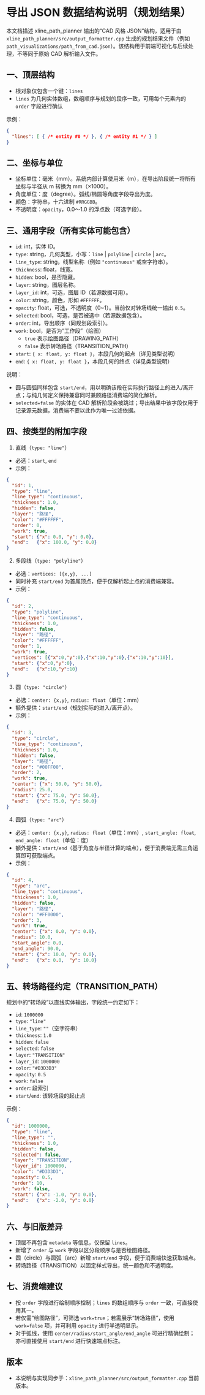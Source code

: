 导出 JSON 数据结构说明（规划结果）
=================================

本文档描述 xline_path_planner 输出的“CAD 风格 JSON”结构，适用于由 `xline_path_planner/src/output_formatter.cpp` 生成的规划结果文件（例如 `path_visualizations/path_from_cad.json`）。该结构用于前端可视化与后续处理，不等同于原始 CAD 解析输入文件。

一、顶层结构
-------------

- 根对象仅包含一个键：`lines`
- `lines` 为几何实体数组，数组顺序与规划的段序一致，可用每个元素内的 `order` 字段进行确认

示例：
```json
{
  "lines": [ { /* entity #0 */ }, { /* entity #1 */ } ]
}
```

二、坐标与单位
---------------

- 坐标单位：毫米（mm）。系统内部计算使用米（m），在导出阶段统一将所有坐标与半径从 m 转换为 mm（×1000）。
- 角度单位：度（degree）。弧线/椭圆等角度字段导出为度。
- 颜色：字符串，十六进制 `#RRGGBB`。
- 不透明度：`opacity`，0.0～1.0 的浮点数（可选字段）。

三、通用字段（所有实体可能包含）
--------------------------------

- `id`: int，实体 ID。
- `type`: string，几何类型，小写：`line` | `polyline` | `circle` | `arc`。
- `line_type`: string，线型名称（例如 `"continuous"` 或空字符串）。
- `thickness`: float，线宽。
- `hidden`: bool，是否隐藏。
- `layer`: string，图层名称。
- `layer_id`: int，可选，图层 ID（若源数据可用）。
- `color`: string，颜色，形如 `#FFFFFF`。
- `opacity`: float，可选，不透明度（0~1）。当前仅对转场线统一输出 `0.5`。
- `selected`: bool，可选，是否被选中（若源数据包含）。
- `order`: int，导出顺序（同规划段索引）。
- `work`: bool，是否为“工作段”（绘图）
  - `true` 表示绘图路径（DRAWING_PATH）
  - `false` 表示转场路径（TRANSITION_PATH）
- `start`: `{ x: float, y: float }`，本段几何的起点（详见类型说明）
- `end`: `{ x: float, y: float }`，本段几何的终点（详见类型说明）

说明：
- 圆与圆弧同样包含 `start/end`，用以明确该段在实际执行路径上的进入/离开点；与纯几何定义保持兼容同时兼顾路径消费端的简化解析。
- `selected=false` 的实体在 CAD 解析阶段会被跳过；导出结果中该字段仅用于记录源元数据，消费端不要以此作为唯一过滤依据。

四、按类型的附加字段
----------------------

1) 直线（`type: "line"`）
- 必选：`start`, `end`
- 示例：
```json
{
  "id": 1,
  "type": "line",
  "line_type": "continuous",
  "thickness": 1.0,
  "hidden": false,
  "layer": "路径",
  "color": "#FFFFFF",
  "order": 0,
  "work": true,
  "start": {"x": 0.0, "y": 0.0},
  "end":   {"x": 100.0, "y": 0.0}
}
```

2) 多段线（`type: "polyline"`）
- 必选：`vertices: [{x,y}, ...]`
- 同时补充 `start/end` 为首尾顶点，便于仅解析起止点的消费端兼容。
- 示例：
```json
{
  "id": 2,
  "type": "polyline",
  "line_type": "continuous",
  "thickness": 1.0,
  "hidden": false,
  "layer": "路径",
  "color": "#FFFFFF",
  "order": 1,
  "work": true,
  "vertices": [{"x":0,"y":0},{"x":10,"y":0},{"x":10,"y":10}],
  "start": {"x":0,"y":0},
  "end":   {"x":10,"y":10}
}
```

3) 圆（`type: "circle"`）
- 必选：`center: {x,y}`, `radius: float`（单位：mm）
- 额外提供：`start/end`（规划实际的进入/离开点）。
- 示例：
```json
{
  "id": 3,
  "type": "circle",
  "line_type": "continuous",
  "thickness": 1.0,
  "hidden": false,
  "layer": "路径",
  "color": "#00FF00",
  "order": 2,
  "work": true,
  "center": {"x": 50.0, "y": 50.0},
  "radius": 25.0,
  "start": {"x": 75.0, "y": 50.0},
  "end":   {"x": 75.0, "y": 50.0}
}
```

4) 圆弧（`type: "arc"`）
- 必选：`center: {x,y}`, `radius: float`（单位：mm）, `start_angle: float`, `end_angle: float`（单位：度）
- 额外提供：`start/end`（基于角度与半径计算的端点），便于消费端无需三角运算即可获取端点。
- 示例：
```json
{
  "id": 4,
  "type": "arc",
  "line_type": "continuous",
  "thickness": 1.0,
  "hidden": false,
  "layer": "路径",
  "color": "#FF0000",
  "order": 3,
  "work": true,
  "center": {"x": 0.0, "y": 0.0},
  "radius": 10.0,
  "start_angle": 0.0,
  "end_angle": 90.0,
  "start": {"x": 10.0, "y": 0.0},
  "end":   {"x": 0.0,  "y": 10.0}
}
```

五、转场路径约定（TRANSITION_PATH）
----------------------------------

规划中的“转场段”以直线实体输出，字段统一约定如下：

- `id`: `1000000`
- `type`: `"line"`
- `line_type`: `""`（空字符串）
- `thickness`: `1.0`
- `hidden`: `false`
- `selected`: `false`
- `layer`: `"TRANSITION"`
- `layer_id`: `1000000`
- `color`: `"#D3D3D3"`
- `opacity`: `0.5`
- `work`: `false`
- `order`: 段索引
- `start`/`end`: 该转场段的起止点

示例：
```json
{
  "id": 1000000,
  "type": "line",
  "line_type": "",
  "thickness": 1.0,
  "hidden": false,
  "selected": false,
  "layer": "TRANSITION",
  "layer_id": 1000000,
  "color": "#D3D3D3",
  "opacity": 0.5,
  "order": 10,
  "work": false,
  "start": {"x": -1.0, "y": 0.0},
  "end":   {"x": -2.0, "y": 0.0}
}
```

六、与旧版差异
--------------

- 顶层不再包含 `metadata` 等信息，仅保留 `lines`。
- 新增了 `order` 与 `work` 字段以区分段顺序与是否绘图路径。
- 圆（circle）与圆弧（arc）新增 `start/end` 字段，便于消费端快速获取端点。
- 转场路径（TRANSITION）以固定样式导出，统一颜色和不透明度。

七、消费端建议
--------------

- 按 `order` 字段进行绘制顺序控制；`lines` 的数组顺序与 `order` 一致，可直接使用其一。
- 若仅需“绘图路径”，可筛选 `work=true`；若需展示“转场路径”，使用 `work=false` 项，并可利用 `opacity` 进行半透明显示。
- 对于弧线，使用 `center/radius/start_angle/end_angle` 可进行精确绘制；亦可直接使用 `start/end` 进行快速端点标注。

版本
----

- 本说明与实现同步于：`xline_path_planner/src/output_formatter.cpp` 当前版本。
